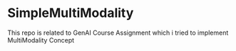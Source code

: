 # SimpleMultiModality
This repo is related to GenAI Course Assignment which i tried to implement MultiModality Concept

